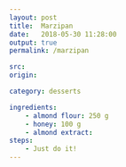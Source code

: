 ```yaml
---
layout: post
title:  Marzipan
date:   2018-05-30 11:28:00
output: true
permalink: /marzipan

src:
origin: 

category: desserts

ingredients: 
    - almond flour: 250 g
    - honey: 100 g
    - almond extract:    
steps:
    - Just do it!
---
```

